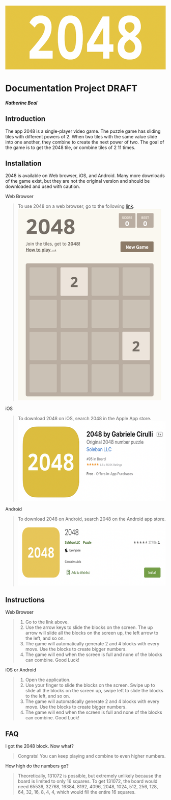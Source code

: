 <img src="2048.png" 
     width="600" 
     height="200" />
# Documentation Project DRAFT
##### Katherine Beal
## Introduction
The app 2048 is a single-player video game. The puzzle game has sliding tiles with different powers of 2. When two tiles with the same value slide into one another, they combine to create the next power of two. The goal of the game is to get the 2048 tile, or combine tiles of 2 11 times.

## Installation
2048 is available on Web browser, iOS, and Android. Many more downloads of the game exist, but they are not the original version and should be downloaded and used with caution. 

Web Browser
>To use 2048 on a web browser, go to the following [link][p]. <br />
<img src="web2048.png" 
     width="450" 
     height="600" />

iOS
>To download 2048 on iOS, search 2048 in the Apple App store.
<img src="apple2048.png" 
     width="600" 
     height="250" />

Android
>To download 2048 on Android, search 2048 on the Android app store. 
<img src="google2048.png" 
     width="600" 
     height="200" />

## Instructions

Web Browser
>1. Go to the link above. 
>2. Use the arrow keys to slide the blocks on the screen. The up arrow will slide all the blocks on the screen up, the left arrow to the left, and so on.
>3. The game will automatically generate 2 and 4 blocks with every move. Use the blocks to create bigger numbers. 
>4. The game will end when the screen is full and none of the blocks can combine. Good Luck!
     
iOS or Android
>1. Open the application.
>2. Use your finger to slide the blocks on the screen. Swipe up to slide all the blocks on the screen up, swipe left to slide the blocks to the left, and so on. 
>3. The game will automatically generate 2 and 4 blocks with every move. Use the blocks to create bigger numbers. 
>4. The game will end when the screen is full and none of the blocks can combine. Good Luck!
     
## FAQ
I got the 2048 block. Now what?
> Congrats! You can keep playing and combine to even higher numbers.

How high do the numbers go?
> Theoretically, 131072 is possible, but extremely unlikely because the board is limited to only 16 squares. To get 131072, the board would need 65536, 32768, 16384, 8192, 4096, 2048, 1024, 512, 256, 128, 64, 32, 16, 8, 4, 4, which would fill the entire 16 squares. 


[//]: # (Links)
[p]: <https://play2048.co/>
